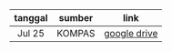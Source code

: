 |tanggal|sumber|link|
| :---: | :---: | :---: |
|Jul 25|KOMPAS|[google drive](https://drive.google.com/drive/u/2/folders/1iVcvdaRUbjUDST900OI_6cH1c5v2z9LB)|
